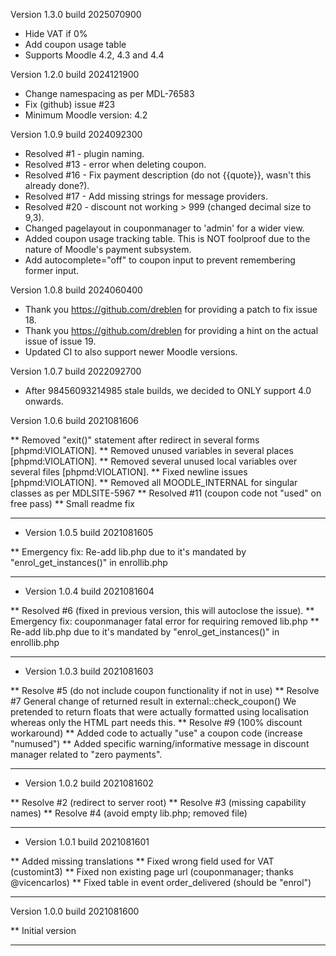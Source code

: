 Version 1.3.0 build 2025070900
* Hide VAT if 0%
* Add coupon usage table
* Supports Moodle 4.2, 4.3 and 4.4

Version 1.2.0 build 2024121900
* Change namespacing as per MDL-76583
* Fix (github) issue #23
* Minimum Moodle version: 4.2

Version 1.0.9 build 2024092300
* Resolved #1 - plugin naming.
* Resolved #13 - error when deleting coupon.
* Resolved #16 - Fix payment description (do not {{quote}}, wasn't this already done?).
* Resolved #17 - Add missing strings for message providers.
* Resolved #20 - discount not working > 999 (changed decimal size to 9,3).
* Changed pagelayout in couponmanager to 'admin' for a wider view.
* Added coupon usage tracking table. This is NOT foolproof due to the nature of Moodle's payment subsystem.
* Add autocomplete="off" to coupon input to prevent remembering former input.

Version 1.0.8 build 2024060400
* Thank you https://github.com/dreblen for providing a patch to fix issue 18.
* Thank you https://github.com/dreblen for providing a hint on the actual issue of issue 19.
* Updated CI to also support newer Moodle versions.

Version 1.0.7 build 2022092700
* After 98456093214985 stale builds, we decided to ONLY support 4.0 onwards.

Version 1.0.6 build 2021081606

** Removed "exit()" statement after redirect in several forms [phpmd:VIOLATION].
** Removed unused variables in several places [phpmd:VIOLATION].
** Removed several unused local variables over several files [phpmd:VIOLATION].
** Fixed newline issues [phpmd:VIOLATION].
** Removed all MOODLE_INTERNAL for singular classes as per MDLSITE-5967
** Resolved #11 (coupon code not "used" on free pass)
** Small readme fix

-----
* Version 1.0.5 build 2021081605

** Emergency fix: Re-add lib.php due to it's mandated by "enrol_get_instances()" in enrollib.php

-----
* Version 1.0.4 build 2021081604

** Resolved #6 (fixed in previous version, this will autoclose the issue).
** Emergency fix: couponmanager fatal error for requiring removed lib.php
** Re-add lib.php due to it's mandated by "enrol_get_instances()" in enrollib.php

-----

* Version 1.0.3 build 2021081603

** Resolve #5 (do not include coupon functionality if not in use)
** Resolve #7 General change of returned result in external::check_coupon()
   We pretended to return floats that were actually formatted using localisation
   whereas only the HTML part needs this.
** Resolve #9 (100% discount workaround)
** Added code to actually "use" a coupon code (increase "numused")
** Added specific warning/informative message in discount manager related to "zero payments".

-----

* Version 1.0.2 build 2021081602

** Resolve #2 (redirect to server root)
** Resolve #3 (missing capability names)
** Resolve #4 (avoid empty lib.php; removed file)

-----

* Version 1.0.1 build 2021081601

** Added missing translations
** Fixed wrong field used for VAT (customint3)
** Fixed non existing page url (couponmanager; thanks @vicencarlos)
** Fixed table in event order_delivered (should be "enrol")

-----
Version 1.0.0 build 2021081600

** Initial version

-----
